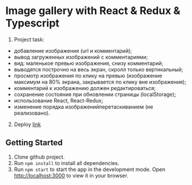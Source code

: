 # Image gallery with React & Redux & Typescript

1. Project task:
  * добавление изображения (url и комментарий);
  * вывод загруженных изображений с комментариями;
  * вид: маленькое превью изображения, снизу комментарий;
  * выводятся построчно на весь экран, скролл только вертикальный;
  * просмотр изображения по клику на превью (изображение максимум на 80% экрана, закрывается по клику вне изображения);
  * комментарий к изображению должен редактироваться;
  * cохранение состояния при обновлении страницы (localStorage);
  * использование React, React-Redux;
  * изменение порядка изображенийперетаскиванием (не реализовано).

2. Deploy [link](https://rroll545.github.io/Shopping-cart/)


## Getting Started
1. Clone github project.
2. Run `npm install` to install all dependencies.
3. Run `npm start` to start the app in the development mode. Open [http://localhost:3000](http://localhost:3000) to view it in your browser.
